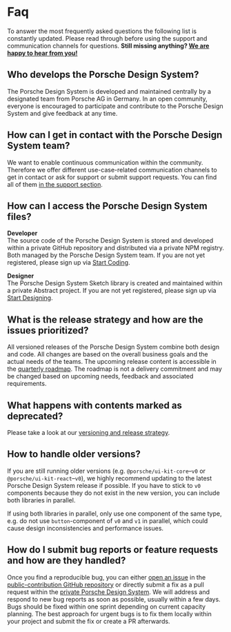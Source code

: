 # Faq

To answer the most frequently asked questions the following list is constantly updated. Please read through before using the support and communication channels for questions. **Still missing anything? [We are happy to hear from you!](help/support)**

<TableOfContents></TableOfContents>

## Who develops the Porsche Design System?
The Porsche Design System is developed and maintained centrally by a designated team from Porsche AG in Germany. In an open community, everyone is encouraged to participate and contribute to the Porsche Design System and give feedback at any time.

## How can I get in contact with the Porsche Design System team?
We want to enable continuous communication within the community. Therefore we offer different use-case-related communication channels to get in contact or ask for support or submit support requests. You can find all of them [in the support section](help/support).

## How can I access the Porsche Design System files?
**Developer**  
The source code of the Porsche Design System is stored and developed within a private GitHub repository and distributed via a private NPM registry. Both managed by the Porsche Design System team. If you are not yet registered, please sign up via [Start Coding](start-coding/introduction).

**Designer**  
The Porsche Design System Sketch library is created and maintained within a private Abstract project. If you are not yet registered, please sign up via [Start Designing](start-designing/introduction).

## What is the release strategy and how are the issues prioritized?
All versioned releases of the Porsche Design System combine both design and code. All changes are based on the overall business goals and the actual needs of the teams. The upcoming release content is accessible in the [quarterly roadmap](news/roadmap). The roadmap is not a delivery commitment and may be changed based on upcoming needs, feedback and associated requirements.

## What happens with contents marked as deprecated?
Please take a look at our [versioning and release strategy](news/versioning).

## How to handle older versions?
If you are still running older versions (e.g. `@porsche/ui-kit-core`–`v0` or `@porsche/ui-kit-react`–`v0`), we highly recommend updating to the latest Porsche Design System release if possible. If you have to stick to `v0` components because they do not exist in the new version, you can include both libraries in parallel.

If using both libraries in parallel, only use one component of the same type, e.g. do not use `button`-component of `v0` and `v1` in parallel, which could cause design inconsistencies and performance issues.

## How do I submit bug reports or feature requests and how are they handled?
Once you find a reproducible bug, you can either [open an issue](https://github.com/porscheui/porsche-ui-contribution/issues/new/choose) in the [public-contribution GitHub repository](https://github.com/porscheui/porsche-ui-contribution) or directly submit a fix as a pull request within the [private Porsche Design System](https://github.com/porscheui/porsche-design-system). We will address and respond to new bug reports as soon as possible, usually within a few days. Bugs should be fixed within one sprint depending on current capacity planning. The best approach for urgent bugs is to fix them locally within your project and submit the fix or create a PR afterwards.